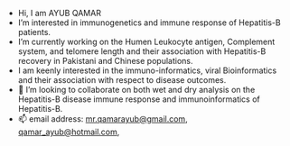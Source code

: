 - Hi, I am AYUB QAMAR
- I’m interested in immunogenetics and immune response of Hepatitis-B patients.
- I’m currently working on the Humen Leukocyte antigen, Complement system, and telomere length and their association with Hepatitis-B recovery in Pakistani and Chinese populations.
- I am keenly interested in the immuno-informatics, viral Bioinformatics and their association with respect to disease outcomes.
- 💞️ I’m looking to collaborate on both wet and dry analysis on the Hepatitis-B disease immune response and immunoinformatics of Hepatitis-B.
- 📫 email address: mr.qamarayub@gmail.com, qamar_ayub@hotmail.com, 
